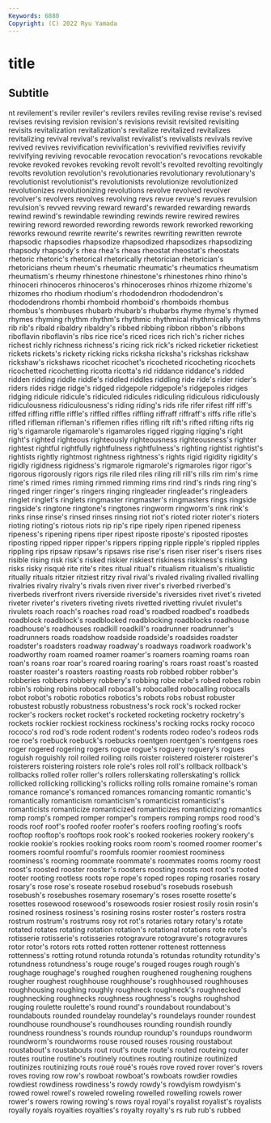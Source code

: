 ```yaml
---
Keywords: 6880
Copyright: (C) 2022 Ryu Yamada
---
```



# title

## Subtitle
nt revilement's
reviler reviler's revilers reviles reviling revise revise's revised revises revising
revision revision's revisions revisit revisited revisiting revisits revitalization revitalization's revitalize
revitalized revitalizes revitalizing revival revival's revivalist revivalist's revivalists revivals revive
revived revives revivification revivification's revivified revivifies revivify revivifying reviving revocable
revocation revocation's revocations revokable revoke revoked revokes revoking revolt revolt's
revolted revolting revoltingly revolts revolution revolution's revolutionaries revolutionary revolutionary's revolutionist
revolutionist's revolutionists revolutionize revolutionized revolutionizes revolutionizing revolutions revolve revolved revolver
revolver's revolvers revolves revolving revs revue revue's revues revulsion revulsion's
revved revving reward reward's rewarded rewarding rewards rewind rewind's rewindable
rewinding rewinds rewire rewired rewires rewiring reword reworded rewording rewords
rework reworked reworking reworks rewound rewrite rewrite's rewrites rewriting rewritten
rewrote rhapsodic rhapsodies rhapsodize rhapsodized rhapsodizes rhapsodizing rhapsody rhapsody's rhea
rhea's rheas rheostat rheostat's rheostats rhetoric rhetoric's rhetorical rhetorically rhetorician
rhetorician's rhetoricians rheum rheum's rheumatic rheumatic's rheumatics rheumatism rheumatism's rheumy
rhinestone rhinestone's rhinestones rhino rhino's rhinoceri rhinoceros rhinoceros's rhinoceroses rhinos
rhizome rhizome's rhizomes rho rhodium rhodium's rhododendron rhododendron's rhododendrons rhombi
rhomboid rhomboid's rhomboids rhombus rhombus's rhombuses rhubarb rhubarb's rhubarbs rhyme
rhyme's rhymed rhymes rhyming rhythm rhythm's rhythmic rhythmical rhythmically rhythms
rib rib's ribald ribaldry ribaldry's ribbed ribbing ribbon ribbon's ribbons
riboflavin riboflavin's ribs rice rice's riced rices rich rich's richer
riches richest richly richness richness's ricing rick rick's ricked ricketier
ricketiest rickets rickets's rickety ricking ricks ricksha ricksha's rickshas rickshaw
rickshaw's rickshaws ricochet ricochet's ricocheted ricocheting ricochets ricochetted ricochetting ricotta
ricotta's rid riddance riddance's ridded ridden ridding riddle riddle's riddled
riddles riddling ride ride's rider rider's riders rides ridge ridge's
ridged ridgepole ridgepole's ridgepoles ridges ridging ridicule ridicule's ridiculed ridicules
ridiculing ridiculous ridiculously ridiculousness ridiculousness's riding riding's rids rife rifer
rifest riff riff's riffed riffing riffle riffle's riffled riffles riffling
riffraff riffraff's riffs rifle rifle's rifled rifleman rifleman's riflemen rifles
rifling rift rift's rifted rifting rifts rig rig's rigamarole rigamarole's
rigamaroles rigged rigging rigging's right right's righted righteous righteously righteousness
righteousness's righter rightest rightful rightfully rightfulness rightfulness's righting rightist rightist's
rightists rightly rightmost rightness rightness's rights rigid rigidity rigidity's rigidly
rigidness rigidness's rigmarole rigmarole's rigmaroles rigor rigor's rigorous rigorously rigors
rigs rile riled riles riling rill rill's rills rim rim's
rime rime's rimed rimes riming rimmed rimming rims rind rind's
rinds ring ring's ringed ringer ringer's ringers ringing ringleader ringleader's
ringleaders ringlet ringlet's ringlets ringmaster ringmaster's ringmasters rings ringside ringside's
ringtone ringtone's ringtones ringworm ringworm's rink rink's rinks rinse rinse's
rinsed rinses rinsing riot riot's rioted rioter rioter's rioters rioting
rioting's riotous riots rip rip's ripe ripely ripen ripened ripeness
ripeness's ripening ripens riper ripest riposte riposte's riposted ripostes riposting
ripped ripper ripper's rippers ripping ripple ripple's rippled ripples rippling
rips ripsaw ripsaw's ripsaws rise rise's risen riser riser's risers
rises risible rising risk risk's risked riskier riskiest riskiness riskiness's
risking risks risky risqué rite rite's rites ritual ritual's ritualism
ritualism's ritualistic ritually rituals ritzier ritziest ritzy rival rival's rivaled
rivaling rivalled rivalling rivalries rivalry rivalry's rivals riven river river's
riverbed riverbed's riverbeds riverfront rivers riverside riverside's riversides rivet rivet's
riveted riveter riveter's riveters riveting rivets rivetted rivetting rivulet rivulet's
rivulets roach roach's roaches road road's roadbed roadbed's roadbeds roadblock
roadblock's roadblocked roadblocking roadblocks roadhouse roadhouse's roadhouses roadkill roadkill's roadrunner
roadrunner's roadrunners roads roadshow roadside roadside's roadsides roadster roadster's roadsters
roadway roadway's roadways roadwork roadwork's roadworthy roam roamed roamer roamer's
roamers roaming roams roan roan's roans roar roar's roared roaring
roaring's roars roast roast's roasted roaster roaster's roasters roasting roasts
rob robbed robber robber's robberies robbers robbery robbery's robbing robe
robe's robed robes robin robin's robing robins robocall robocall's robocalled
robocalling robocalls robot robot's robotic robotics robotics's robots robs robust
robuster robustest robustly robustness robustness's rock rock's rocked rocker rocker's
rockers rocket rocket's rocketed rocketing rocketry rocketry's rockets rockier rockiest
rockiness rockiness's rocking rocks rocky rococo rococo's rod rod's rode
rodent rodent's rodents rodeo rodeo's rodeos rods roe roe's roebuck
roebuck's roebucks roentgen roentgen's roentgens roes roger rogered rogering rogers
rogue rogue's roguery roguery's rogues roguish roguishly roil roiled roiling
roils roister roistered roisterer roisterer's roisterers roistering roisters role role's
roles roll roll's rollback rollback's rollbacks rolled roller roller's rollers
rollerskating rollerskating's rollick rollicked rollicking rollicking's rollicks rolling rolls romaine
romaine's roman romance romance's romanced romances romancing romantic romantic's romantically
romanticism romanticism's romanticist romanticist's romanticists romanticize romanticized romanticizes romanticizing romantics
romp romp's romped romper romper's rompers romping romps rood rood's
roods roof roof's roofed roofer roofer's roofers roofing roofing's roofs
rooftop rooftop's rooftops rook rook's rooked rookeries rookery rookery's rookie
rookie's rookies rooking rooks room room's roomed roomer roomer's roomers
roomful roomful's roomfuls roomier roomiest roominess roominess's rooming roommate roommate's
roommates rooms roomy roost roost's roosted rooster rooster's roosters roosting
roosts root root's rooted rooter rooting rootless roots rope rope's
roped ropes roping rosaries rosary rosary's rose rose's roseate rosebud
rosebud's rosebuds rosebush rosebush's rosebushes rosemary rosemary's roses rosette rosette's
rosettes rosewood rosewood's rosewoods rosier rosiest rosily rosin rosin's rosined
rosiness rosiness's rosining rosins roster roster's rosters rostra rostrum rostrum's
rostrums rosy rot rot's rotaries rotary rotary's rotate rotated rotates
rotating rotation rotation's rotational rotations rote rote's rotisserie rotisserie's rotisseries
rotogravure rotogravure's rotogravures rotor rotor's rotors rots rotted rotten rottener
rottenest rottenness rottenness's rotting rotund rotunda rotunda's rotundas rotundity rotundity's
rotundness rotundness's rouge rouge's rouged rouges rough rough's roughage roughage's
roughed roughen roughened roughening roughens rougher roughest roughhouse roughhouse's roughhoused
roughhouses roughhousing roughing roughly roughneck roughneck's roughnecked roughnecking roughnecks roughness
roughness's roughs roughshod rouging roulette roulette's round round's roundabout roundabout's
roundabouts rounded roundelay roundelay's roundelays rounder roundest roundhouse roundhouse's roundhouses
rounding roundish roundly roundness roundness's rounds roundup roundup's roundups roundworm
roundworm's roundworms rouse roused rouses rousing roustabout roustabout's roustabouts rout
rout's route route's routed routeing router routes routine routine's routinely
routines routing routinize routinized routinizes routinizing routs roué roué's roués
rove roved rover rover's rovers roves roving row row's rowboat
rowboat's rowboats rowdier rowdies rowdiest rowdiness rowdiness's rowdy rowdy's rowdyism
rowdyism's rowed rowel rowel's roweled roweling rowelled rowelling rowels rower
rower's rowers rowing rowing's rows royal royal's royalist royalist's royalists
royally royals royalties royalties's royalty royalty's rs rub rub's rubbed
